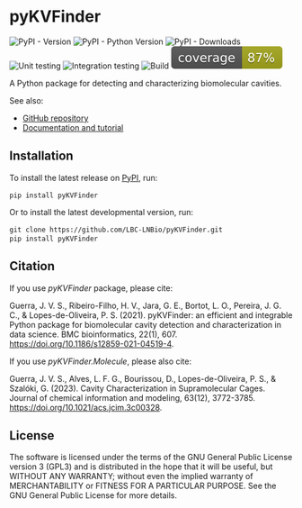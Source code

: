 # pyKVFinder

![PyPI - Version](https://img.shields.io/pypi/v/pyKVFinder?link=https%3A%2F%2Fpypi.org%2Fproject%2FpyKVFinder%2F)
![PyPI - Python Version](https://img.shields.io/pypi/pyversions/pyKVFinder?link=https%3A%2F%2Fpypi.org%2Fproject%2FpyKVFinder%2F)
![PyPI - Downloads](https://img.shields.io/pypi/dm/pyKVFinder)
![Unit testing](https://img.shields.io/github/actions/workflow/status/LBC-LNBio/pyKVFinder/unit-testing.yml?label=unit-testing&link=https%3A%2F%2Fgithub.com%2FLBC-LNBio%2FpyKVFinder%2Factions%2Fworkflows%unit-testing.yml)
![Integration testing](https://img.shields.io/github/actions/workflow/status/LBC-LNBio/pyKVFinder/integration-testing.yml?label=integration-testing&link=https%3A%2F%2Fgithub.com%2FLBC-LNBio%2FpyKVFinder%2Factions%2Fworkflows%integration-testing.yml)
![Build](https://img.shields.io/github/actions/workflow/status/LBC-LNBio/pyKVFinder/deploy.yml?label=build&link=https%3A%2F%2Fgithub.com%2FLBC-LNBio%2FpyKVFinder%2Factions%2Fworkflows%2Fdeploy.yml)
![Coverage](https://raw.githubusercontent.com/LBC-LNBio/pyKVFinder/coverage/coverage.svg)

A Python package for detecting and characterizing biomolecular cavities.

See also:

- [GitHub repository](https://github.com/LBC-LNBio/pyKVFinder/)
- [Documentation and tutorial](https://lbc-lnbio.github.io/pyKVFinder/)

## Installation

To install the latest release on
[PyPI](https://pypi.org/project/pyKVFinder), run:

    pip install pyKVFinder

Or to install the latest developmental version, run:

    git clone https://github.com/LBC-LNBio/pyKVFinder.git
    pip install pyKVFinder

## Citation

If you use *pyKVFinder* package, please cite:

Guerra, J. V. S., Ribeiro-Filho, H. V., Jara, G. E., Bortot, L. O.,
Pereira, J. G. C., & Lopes-de-Oliveira, P. S. (2021). pyKVFinder: an
efficient and integrable Python package for biomolecular cavity
detection and characterization in data science. BMC bioinformatics,
22(1), 607. <https://doi.org/10.1186/s12859-021-04519-4>.

If you use *pyKVFinder.Molecule*, please also cite:

Guerra, J. V. S., Alves, L. F. G., Bourissou, D., Lopes-de-Oliveira, P.
S., & Szalóki, G. (2023). Cavity Characterization in Supramolecular
Cages. Journal of chemical information and modeling, 63(12), 3772-3785.
<https://doi.org/10.1021/acs.jcim.3c00328>.

## License

The software is licensed under the terms of the GNU General Public
License version 3 (GPL3) and is distributed in the hope that it will be
useful, but WITHOUT ANY WARRANTY; without even the implied warranty of
MERCHANTABILITY or FITNESS FOR A PARTICULAR PURPOSE. See the GNU General
Public License for more details.
